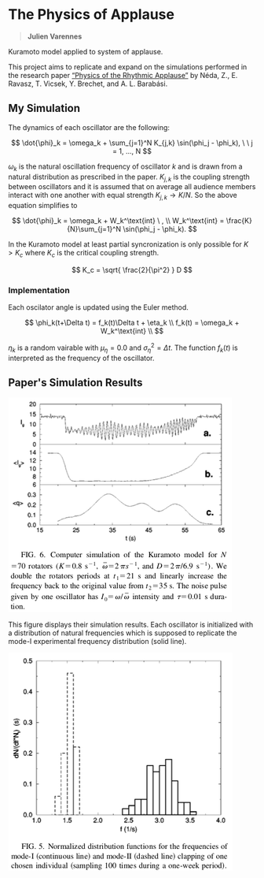 # The Physics of Applause

> **Julien Varennes**

Kuramoto model applied to system of applause.

This project aims to replicate and expand on the simulations performed in the research paper [“Physics of the Rhythmic Applause”](http://journals.aps.org/pre/abstract/10.1103/PhysRevE.61.6987) by Néda, Z., E. Ravasz, T. Vicsek, Y. Brechet, and A. L. Barabási.

## My Simulation

The dynamics of each oscillator are the following:

$$
\dot{\phi}_k = \omega_k + \sum_{j=1}^N K_{j,k} \sin(\phi_j - \phi_k), \ \ j = 1, ..., N
$$

$\omega_k$ is the natural oscillation frequency of oscillator $k$ and is drawn from a natural distribution as prescribed in the paper.  $K_{j,k}$ is the coupling strength between oscillators and it is assumed that on average all audience members interact with one another with equal strength $K_{j,k} \to K/N$. So the above equation simplifies to

$$
\dot{\phi}_k = \omega_k + W_k^\text{int} \ , \\
W_k^\text{int} = \frac{K}{N}\sum_{j=1}^N \sin(\phi_j - \phi_k).
$$

In the Kuramoto model at least partial syncronization is only possible for $K>K_c$ where $K_c$ is the critical coupling strength.

$$
K_c = \sqrt{ \frac{2}{\pi^2} } D
$$

### Implementation

Each oscilator angle is updated using the Euler method.

$$
\phi_k(t+\Delta t) = f_k(t)\Delta t + \eta_k \\
f_k(t) = \omega_k + W_k^\text{int} \\
$$

$\eta_k$ is a random vairable with $\mu_\eta = 0.0$ and $\sigma_\eta^2 = \Delta t$. The function $f_k(t)$ is interpreted as the frequency of the oscillator.

## Paper's Simulation Results

![fig](./fig/paper_fig6.png)

This figure displays their simulation results. Each oscillator is initialized with a distribution of natural frequencies which is supposed to replicate the mode-I experimental frequency distribution (solid line).

![fig](./fig/paper_fig5.png)